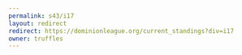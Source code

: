 ```yaml
---
permalink: s43/i17
layout: redirect
redirect: https://dominionleague.org/current_standings?div=i17
owner: truffles
---
```

